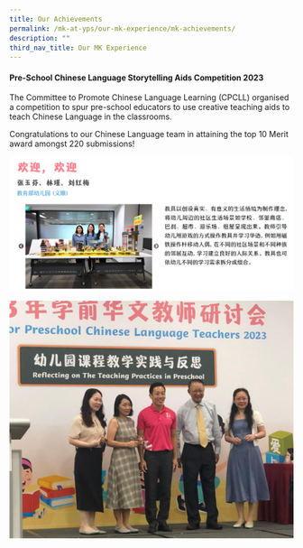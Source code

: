 ```yaml
---
title: Our Achievements
permalink: /mk-at-yps/our-mk-experience/mk-achievements/
description: ""
third_nav_title: Our MK Experience
---
```

#### **Pre-School Chinese Language Storytelling Aids Competition 2023**

The Committee to Promote Chinese Language Learning (CPCLL) organised a competition to spur pre-school educators to use creative teaching aids to teach Chinese Language in the classrooms. 

Congratulations to our Chinese Language team in attaining the top 10 Merit award amongst 220 submissions!

![](/images/MK%20YPS/The%20MK%20Experience/mk_achievements_01.PNG)

![](/images/MK%20YPS/The%20MK%20Experience/mk_achievements_02.jpeg)